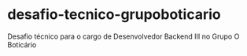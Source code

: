 # desafio-tecnico-grupoboticario
Desafio técnico para o cargo de Desenvolvedor Backend III no Grupo O Boticário
